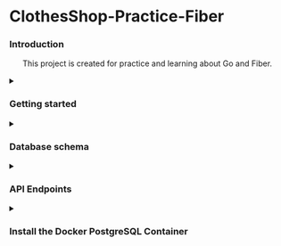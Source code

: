 # ClothesShop-Practice-Fiber
<h3>Introduction</h3>
<ul>
This project is created for practice and learning about Go and Fiber.
</ul>
 
<details><summary><h3>Getting started</h3></summary>
<p>
<ul>

You can import a database from `./resource/database.sql` into your PostgreSQL and Postman Collections from `./resource/Clothes Shop.postman_collection.json` It might be useful for you. But if your device does not already have PostgreSQL, you can follow the instructions at the bottom to install it using Docker.
<li>
 
<strong>Install</strong>

```
$ git clone https://github.com/santichoks/ClothesShop-Practice-Fiber.git
$ cd ClothesShop-Practice-Fiber
$ go get -u
```
</li>
 
<li>
 
<strong>Setting up your local environment</strong>
 
create an `.env` file in the application root directory.
 
```
FIBER_HOST=localhost
FIBER_PORT=<fiber_port>
DB_HOST=localhost
DB_PORT=<database_port>
DB_DATABASE=<database_name>
DB_USERNAME=<database_username>
DB_PASSWORD=<database_password>
DB_SSL_MODE=disable
```
</li>
 
</ul>
</p>
</details>

<details><summary><h3>Database schema</h3></summary> 
<img src="./resource/db_schema.png">
</details>

<details><summary><h3>API Endpoints</h3></summary>
<p>
<ul>
<li>

<p><strong>Get Products</strong></p>

|Endpoint|Method|Optional Params|Example|
|:-:|:-:|-|-|
|`/products`|GET|`gender [Men, Women]`|`http://localhost:<fiber_port>/products?gender=Men`|
||||`http://localhost:<fiber_port>/products?gender=Men&gender=Women`|
|||`size [XS, S, M, L, XL]`|`http://localhost:<fiber_port>/products?size=L`|
||||`http://localhost:<fiber_port>/products?size=L&size=XL`|
|||`style [Red, Black, Batman, Spiderman]`|`http://localhost:<fiber_port>/products?style=Batman`|
||||`http://localhost:<fiber_port>/products?style=Batman&style=Spiderman`|
|||`limit [amounts_per_page]`|`http://localhost:<fiber_port>/products?limit=5`|
|||`page [page_number]`|`http://localhost:<fiber_port>/products?page=1`|

<strong>Example :</strong> `http://localhost:<fiber_port>/products?gender=Men&style=Batman&style=Spiderman&size=L&size=XL`

```
[
    {
        "product_id": 14,
        "gender": "Men",
        "style": "Batman",
        "size": "L",
        "price": 430
    },
    {
        "product_id": 15,
        "gender": "Men",
        "style": "Batman",
        "size": "XL",
        "price": 450
    },
    {
        "product_id": 24,
        "gender": "Men",
        "style": "Spiderman",
        "size": "L",
        "price": 430
    },
    {
        "product_id": 25,
        "gender": "Men",
        "style": "Spiderman",
        "size": "XL",
        "price": 450
    }
]
```

</li>

<li>

<strong>Get Orders</strong>

|Endpoint|Method|Optional Params|Example|
|:-:|:-:|-|-|
|`/orders`|GET|`start_date [yyyy-mm-dd]`|`http://localhost:<fiber_port>/orders?start_date=2022-11-16&end_date=2022-11-30`|
|||`end_date [yyyy-mm-dd]`|`http://localhost:<fiber_port>/orders?start_date=2022-11-16&end_date=2022-11-30`|
|||`status [placed_order, paid, shipping_out, completed]`|`http://localhost:<fiber_port>/orders?status=shipping_out`|
||||`http://localhost:<fiber_port>/orders?status=shipping_out&status=completed`|
|||`limit [amounts_per_page]`|`http://localhost:<fiber_port>/orders?limit=5`|
|||`page [page_number]`|`http://localhost:<fiber_port>/orders?page=1`|

<strong>Example :</strong> `http://localhost:<fiber_port>/orders?start_date=2022-11-16&end_date=2022-11-30&status=shipping_out&status=completed`
 
```
[
    {
        "order_id": 3,
        "status": "shipping_out",
        "order_date": "2022-11-16T05:15:34.343Z",
        "paid_date": "2022-11-18T05:15:46.041Z",
        "address": "940 Lat Krabang"
    },
    {
        "order_id": 4,
        "status": "completed",
        "order_date": "2022-11-18T05:15:46.874Z",
        "paid_date": "2022-11-20T05:18:47.435Z",
        "address": "940 Lat Krabang"
    },
    {
        "order_id": 8,
        "status": "shipping_out",
        "order_date": "2022-11-26T05:20:32.128Z",
        "paid_date": "2022-11-28T05:21:46.05Z",
        "address": "940 Lat Krabang"
    },
    {
        "order_id": 9,
        "status": "completed",
        "order_date": "2022-11-28T05:21:46.359Z",
        "paid_date": "2022-11-30T05:21:55.679Z",
        "address": "940 Lat Krabang"
    }
]
```
</li>

<li>

<strong>Create Order</strong>

|Endpoint|Method|Optional Params|Example|
|:-:|:-:|:-:|-|
|`/orders`|POST|-|`http://localhost:<fiber_port>/orders`|

<p><strong>JSON Body format</strong></p>

```
{
    "product_details": {
        "product_id":[6],
        "gender":["Women"],
        "style":["Black"],
        "size":["XS"],
        "price":[290],
        "quantity":[1]
    },
    "address":"12/9 Phaholyothin Sukhumvit Bangkok 10900"
}
```
<strong>Note :</strong> The same index of the array represents the same product detail.
```
{
    "product_details": {
        "product_id":[1, 2, 3],
        "gender":["Men", "Men", "Men"],
        "style":["Red", "Red", "Red"],
        "size":["XS", "S", "M"],
        "price":[400, 400, 420],
        "quantity":[1, 3, 5]
    },
    "address":"12/9 Phaholyothin Sukhumvit Bangkok 10900"
}
```

<strong>Example :</strong> `http://localhost:<fiber_port>/orders`
 
```
{
    "status": "order has been created"
}
```
</li>
</ul>
</p>
</details>
<details><summary><h3>Install the Docker PostgreSQL Container</h3></summary>
<p>
<ul>
 
<li>

<strong>Pull image</strong>
<p><a href="https://hub.docker.com/_/postgres">PostgreSQL Docker Image</a></p>

```
$ docker pull postgres:alpine
```
</li>
 
<li>

<strong>Run the container</strong>

```
$ docker run --name PostgreSQL -e POSTGRES_USER=<database_username> -e POSTGRES_PASSWORD=<database_password> -p <database_port>:5432 -d postgres:alpine
```
</li>
 
<li>

<strong>Create a database</strong>

```
$ docker exec -it PostgreSQL bash
```

```
$ psql -U postgres
```

```
$ CREATE DATABASE <database_name>;
```
</li>
 
<li>

<strong>Check if the database has been created</strong>
 
```
$ \l
```
</li>

</ul>
</p>
</details>
